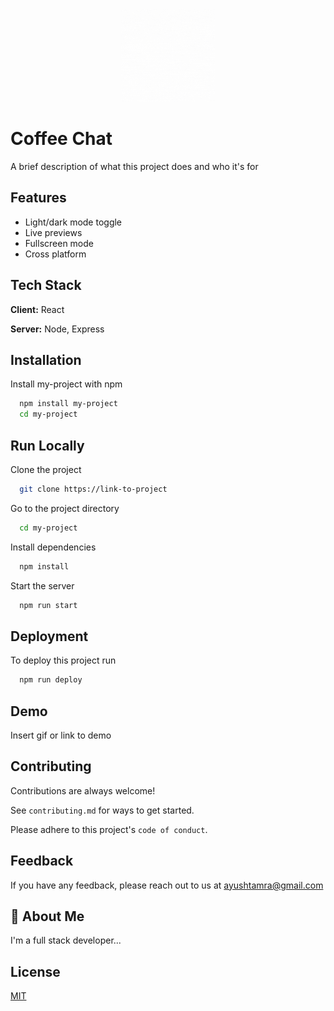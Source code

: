 <p align="center">
<img src="images/Coffee.gif" width=150 height=150>
</p>

# Coffee Chat

A brief description of what this project does and who it's for


## Features

- Light/dark mode toggle
- Live previews
- Fullscreen mode
- Cross platform

  
## Tech Stack

**Client:** React

**Server:** Node, Express

  
## Installation

Install my-project with npm

```bash
  npm install my-project
  cd my-project
```
    
## Run Locally

Clone the project

```bash
  git clone https://link-to-project
```

Go to the project directory

```bash
  cd my-project
```

Install dependencies

```bash
  npm install
```

Start the server

```bash
  npm run start
```

  
## Deployment

To deploy this project run

```bash
  npm run deploy
```

  
## Demo

Insert gif or link to demo

  
## Contributing

Contributions are always welcome!

See `contributing.md` for ways to get started.

Please adhere to this project's `code of conduct`.

  
## Feedback

If you have any feedback, please reach out to us at ayushtamra@gmail.com

  
## 🚀 About Me
I'm a full stack developer...

  
## License

[MIT](https://choosealicense.com/licenses/mit/)

  